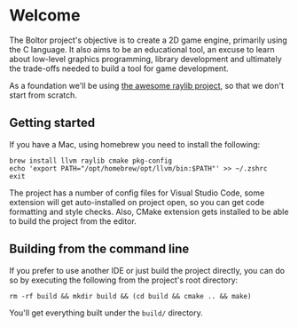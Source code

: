 # Welcome

The Boltor project's objective is to create a 2D game engine, primarily using the C language. It also aims to be an educational tool, an excuse to learn about low-level graphics programming, library development and ultimately the trade-offs needed to build a tool for game development.

As a foundation we'll be using [the awesome raylib project](https://raylib.com), so that we don't start from scratch.

## Getting started

If you have a Mac, using homebrew you need to install the following:

```
brew install llvm raylib cmake pkg-config
echo 'export PATH="/opt/homebrew/opt/llvm/bin:$PATH"' >> ~/.zshrc
exit
```

The project has a number of config files for Visual Studio Code, some extension will get auto-installed on project open, so you can get code formatting and style checks. Also, CMake extension gets installed to be able to build the project from the editor.

## Building from the command line

If you prefer to use another IDE or just build the project directly, you can do so by executing the following from the project's root directory:

```
rm -rf build && mkdir build && (cd build && cmake .. && make)
```

You'll get everything built under the `build/` directory.